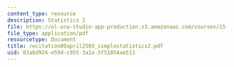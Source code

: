 ```yaml
---
content_type: resource
description: Statistics 2
file: https://ol-ocw-studio-app-production.s3.amazonaws.com/courses/15-310-managerial-psychology-laboratory-spring-2003/03a6d924e59dc9553a1a5f51054ae513_recitation09april2503_simplestatistics2.pdf
file_type: application/pdf
resourcetype: Document
title: recitation09april2503_simplestatistics2.pdf
uid: 03a6d924-e59d-c955-3a1a-5f51054ae513
---
```

